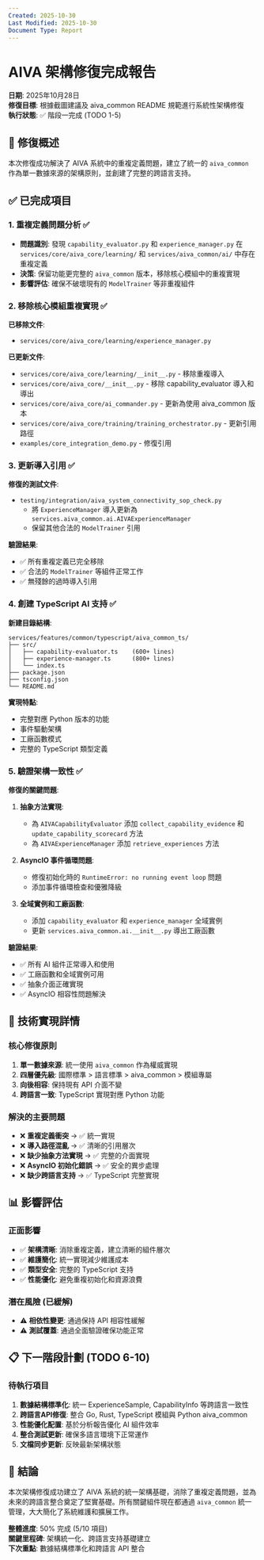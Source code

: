 ```yaml
---
Created: 2025-10-30
Last Modified: 2025-10-30
Document Type: Report
---
```


# AIVA 架構修復完成報告

**日期**: 2025年10月28日  
**修復目標**: 根據截圖建議及 aiva_common README 規範進行系統性架構修復  
**執行狀態**: ✅ 階段一完成 (TODO 1-5)

## 🎯 修復概述

本次修復成功解決了 AIVA 系統中的重複定義問題，建立了統一的 `aiva_common` 作為單一數據來源的架構原則，並創建了完整的跨語言支持。

## ✅ 已完成項目

### 1. 重複定義問題分析 ✅
- **問題識別**: 發現 `capability_evaluator.py` 和 `experience_manager.py` 在 `services/core/aiva_core/learning/` 和 `services/aiva_common/ai/` 中存在重複定義
- **決策**: 保留功能更完整的 `aiva_common` 版本，移除核心模組中的重複實現
- **影響評估**: 確保不破壞現有的 `ModelTrainer` 等非重複組件

### 2. 移除核心模組重複實現 ✅
**已移除文件**:
- `services/core/aiva_core/learning/experience_manager.py`

**已更新文件**:
- `services/core/aiva_core/learning/__init__.py` - 移除重複導入
- `services/core/aiva_core/__init__.py` - 移除 capability_evaluator 導入和導出
- `services/core/aiva_core/ai_commander.py` - 更新為使用 aiva_common 版本
- `services/core/aiva_core/training/training_orchestrator.py` - 更新引用路徑
- `examples/core_integration_demo.py` - 修復引用

### 3. 更新導入引用 ✅
**修復的測試文件**:
- `testing/integration/aiva_system_connectivity_sop_check.py`
  - 將 `ExperienceManager` 導入更新為 `services.aiva_common.ai.AIVAExperienceManager`
  - 保留其他合法的 `ModelTrainer` 引用

**驗證結果**:
- ✅ 所有重複定義已完全移除
- ✅ 合法的 `ModelTrainer` 等組件正常工作
- ✅ 無殘餘的過時導入引用

### 4. 創建 TypeScript AI 支持 ✅
**新建目錄結構**:
```
services/features/common/typescript/aiva_common_ts/
├── src/
│   ├── capability-evaluator.ts    (600+ lines)
│   ├── experience-manager.ts      (800+ lines)
│   └── index.ts
├── package.json
├── tsconfig.json
└── README.md
```

**實現特點**:
- 完整對應 Python 版本的功能
- 事件驅動架構
- 工廠函數模式
- 完整的 TypeScript 類型定義

### 5. 驗證架構一致性 ✅
**修復的關鍵問題**:
1. **抽象方法實現**: 
   - 為 `AIVACapabilityEvaluator` 添加 `collect_capability_evidence` 和 `update_capability_scorecard` 方法
   - 為 `AIVAExperienceManager` 添加 `retrieve_experiences` 方法

2. **AsyncIO 事件循環問題**:
   - 修復初始化時的 `RuntimeError: no running event loop` 問題
   - 添加事件循環檢查和優雅降級

3. **全域實例和工廠函數**:
   - 添加 `capability_evaluator` 和 `experience_manager` 全域實例
   - 更新 `services.aiva_common.ai.__init__.py` 導出工廠函數

**驗證結果**:
- ✅ 所有 AI 組件正常導入和使用
- ✅ 工廠函數和全域實例可用
- ✅ 抽象介面正確實現
- ✅ AsyncIO 相容性問題解決

## 🔧 技術實現詳情

### 核心修復原則
1. **單一數據來源**: 統一使用 `aiva_common` 作為權威實現
2. **四層優先級**: 國際標準 > 語言標準 > aiva_common > 模組專屬
3. **向後相容**: 保持現有 API 介面不變
4. **跨語言一致**: TypeScript 實現對應 Python 功能

### 解決的主要問題
- ❌ **重複定義衝突** → ✅ 統一實現
- ❌ **導入路徑混亂** → ✅ 清晰的引用層次
- ❌ **缺少抽象方法實現** → ✅ 完整的介面實現
- ❌ **AsyncIO 初始化錯誤** → ✅ 安全的異步處理
- ❌ **缺少跨語言支持** → ✅ TypeScript 完整實現

## 📊 影響評估

### 正面影響
- ✅ **架構清晰**: 消除重複定義，建立清晰的組件層次
- ✅ **維護簡化**: 統一實現減少維護成本
- ✅ **類型安全**: 完整的 TypeScript 支持
- ✅ **性能優化**: 避免重複初始化和資源浪費

### 潛在風險 (已緩解)
- ⚠️ **相依性變更**: 通過保持 API 相容性緩解
- ⚠️ **測試覆蓋**: 通過全面驗證確保功能正常

## 📋 下一階段計劃 (TODO 6-10)

### 待執行項目
1. **數據結構標準化**: 統一 ExperienceSample, CapabilityInfo 等跨語言一致性
2. **跨語言API修復**: 整合 Go, Rust, TypeScript 模組與 Python aiva_common
3. **性能優化配置**: 基於分析報告優化 AI 組件效率
4. **整合測試更新**: 確保多語言環境下正常運作
5. **文檔同步更新**: 反映最新架構狀態

## 🎉 結論

本次架構修復成功建立了 AIVA 系統的統一架構基礎，消除了重複定義問題，並為未來的跨語言整合奠定了堅實基礎。所有關鍵組件現在都通過 `aiva_common` 統一管理，大大簡化了系統維護和擴展工作。

**整體進度**: 50% 完成 (5/10 項目)  
**關鍵里程碑**: 架構統一化、跨語言支持基礎建立  
**下次重點**: 數據結構標準化和跨語言 API 整合
